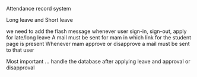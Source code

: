 Attendance record system

Long leave and Short leave

we need to add the flash message whenever user sign-in, sign-out, apply for late/long leave
A mail must be sent for mam in which link for the student page is present
Whenever mam approve or disapprove a mail must be sent to that user 

Most important ... handle the database after applying leave and approval or disapproval